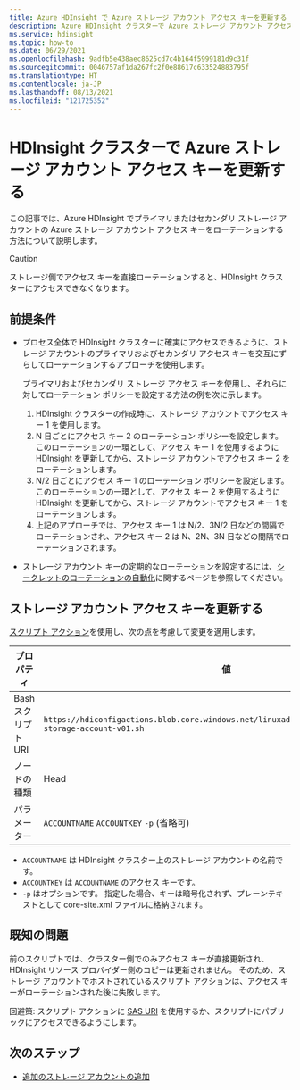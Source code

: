 ```yaml
---
title: Azure HDInsight で Azure ストレージ アカウント アクセス キーを更新する
description: Azure HDInsight クラスターで Azure ストレージ アカウント アクセス キーを更新する方法について説明します。
ms.service: hdinsight
ms.topic: how-to
ms.date: 06/29/2021
ms.openlocfilehash: 9adfb5e438aec8625cd7c4b164f5999181d9c31f
ms.sourcegitcommit: 0046757af1da267fc2f0e88617c633524883795f
ms.translationtype: HT
ms.contentlocale: ja-JP
ms.lasthandoff: 08/13/2021
ms.locfileid: "121725352"
---
```

# <a name="update-azure-storage-account-access-keys-in-hdinsight-cluster"></a>HDInsight クラスターで Azure ストレージ アカウント アクセス キーを更新する

この記事では、Azure HDInsight でプライマリまたはセカンダリ ストレージ アカウントの Azure ストレージ アカウント アクセス キーをローテーションする方法について説明します。

>[!CAUTION]
> ストレージ側でアクセス キーを直接ローテーションすると、HDInsight クラスターにアクセスできなくなります。

## <a name="prerequisites"></a>前提条件

* プロセス全体で HDInsight クラスターに確実にアクセスできるように、ストレージ アカウントのプライマリおよびセカンダリ アクセス キーを交互にずらしてローテーションするアプローチを使用します。

    プライマリおよびセカンダリ ストレージ アクセス キーを使用し、それらに対してローテーション ポリシーを設定する方法の例を次に示します。
    1. HDInsight クラスターの作成時に、ストレージ アカウントでアクセス キー 1 を使用します。
    1. N 日ごとにアクセス キー 2 のローテーション ポリシーを設定します。 このローテーションの一環として、アクセス キー 1 を使用するように HDInsight を更新してから、ストレージ アカウントでアクセス キー 2 をローテーションします。
    1. N/2 日ごとにアクセス キー 1 のローテーション ポリシーを設定します。 このローテーションの一環として、アクセス キー 2 を使用するように HDInsight を更新してから、ストレージ アカウントでアクセス キー 1 をローテーションします。
    1. 上記のアプローチでは、アクセス キー 1 は N/2、3N/2 日などの間隔でローテーションされ、アクセス キー 2 は N、2N、3N 日などの間隔でローテーションされます。

* ストレージ アカウント キーの定期的なローテーションを設定するには、[シークレットのローテーションの自動化](../key-vault/secrets/tutorial-rotation-dual.md)に関するページを参照してください。

## <a name="update-storage-account-access-keys"></a>ストレージ アカウント アクセス キーを更新する

[スクリプト アクション](hdinsight-hadoop-customize-cluster-linux.md#script-action-to-a-running-cluster)を使用し、次の点を考慮して変更を適用します。

|プロパティ | 値 |
|---|---|
|Bash スクリプト URI|`https://hdiconfigactions.blob.core.windows.net/linuxaddstorageaccountv01/update-storage-account-v01.sh`|
|ノードの種類|Head|
|パラメーター|`ACCOUNTNAME` `ACCOUNTKEY` `-p` (省略可)|

* `ACCOUNTNAME` は HDInsight クラスター上のストレージ アカウントの名前です。
* `ACCOUNTKEY` は `ACCOUNTNAME` のアクセス キーです。
* `-p` はオプションです。 指定した場合、キーは暗号化されず、プレーンテキストとして core-site.xml ファイルに格納されます。

## <a name="known-issues"></a>既知の問題

前のスクリプトでは、クラスター側でのみアクセス キーが直接更新され、HDInsight リソース プロバイダー側のコピーは更新されません。 そのため、ストレージ アカウントでホストされているスクリプト アクションは、アクセス キーがローテーションされた後に失敗します。

回避策: スクリプト アクションに [SAS URI](hdinsight-storage-sharedaccesssignature-permissions.md) を使用するか、スクリプトにパブリックにアクセスできるようにします。

## <a name="next-steps"></a>次のステップ

* [追加のストレージ アカウントの追加](hdinsight-hadoop-add-storage.md)
